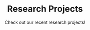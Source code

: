 ---
widget: pages
headless: true

title: Research Projects
subtitle: 'Check out our recent research projects!'

# Choose how many pages you would like to display (0 = all pages)
count: 0

# Choose how many pages you would like to offset by
# Useful if you wish to show the first item in the Featured widget
offset: 0

# Field to sort by, such as Date or Title
sort_by: 'Date'
sort_ascending: false

# Listing view
view: compact
columns: '1'

archive:
    enable: true
    text: See all projects
    link: project/

# Optional banner image (relative to `assets/media/` folder).
banner:
  caption: ''
  image: ''
---
